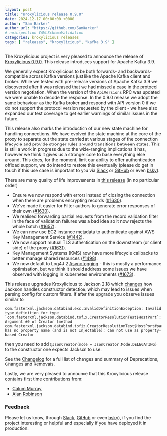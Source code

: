 ```yaml
---
layout: post
title: "Kroxylicious release 0.9.0"
date: 2024-12-17 00:00:00 +0000
author: "Sam Barker"
author_url: "https://github.com/SamBarker"
# noinspection YAMLSchemaValidation
categories: kroxylicious releases
tags: [ "releases", "kroxylicious", "kafka 3.9" ]
---
```


The Kroxylicious project is very pleased to announce the release of [Kroxylicious 0.9.0](https://github.com/kroxylicious/kroxylicious/releases/tag/v0.9.0). This release introduces support for Apache Kafka 3.9. 

We generally expect Kroxylicious to be both forwards- and backwards-compatible across Kafka versions just like the Apache Kafka client and broker. While we tested with pre-release versions of Apache Kafka 3.9 we discovered after it was released that we had missed a case in the protocol version negotiation. When the version of the `ApiVersions` RPC was updated we were unable to decode the response. In the 0.9.0 release we adopt the same behaviour as the Kafka broker and respond with API version 0 if we do not support the protocol version requested by the client - we have also expanded our test coverage to get earlier warnings of similar issues in the future. 

This release also marks the introduction of our new state machine for handling connections. We have evolved the state machine at the core of the proxy to separate out the state carried at various stages of the connection lifecycle and provide stronger rules around transitions between states. This is still a work in progress due to the wide-ranging implications it has, however we think it gives us a stronger core to base everything else around. This does, for the moment, limit our ability to offer authentication offload support, we do intend to restore this eventually (please do get in touch if this use case is important to you via [Slack](https://kroxylicious.slack.com) or [GitHub](https://github.com/kroxylicious/kroxylicious/issues) or even [bsky](https://bsky.app/profile/kroxylicious.io)).

There are many quality of life improvements in [this release](https://github.com/kroxylicious/kroxylicious/releases/tag/v0.9.0) (in no particular order)

- Ensure we now respond with errors instead of closing the connection when there are problems encrypting records ([#1630](https://github.com/kroxylicious/kroxylicious/pull/1630)).
- We've made it easier for Filter authors to generate error responses of their own ([#1630](https://github.com/kroxylicious/kroxylicious/pull/1630)).
- We realised forwarding partial requests from the record validation filter in the face of validation failures was a bad idea so it now rejects the whole batch ([#1657](https://github.com/kroxylicious/kroxylicious/pull/1657)).
- We can now use EC2 instance metadata to authenticate against AWS Key Management Service ([#1442](https://github.com/kroxylicious/kroxylicious/pull/1442)). 
- We now support mutual TLS authentication on the downstream (or client side) of the proxy ([#1631](https://github.com/kroxylicious/kroxylicious/pull/1631)).
- Key Management Systems (KMS) now have more lifecycle callbacks to better manage shared resources ([#1498](https://github.com/kroxylicious/kroxylicious/pull/1498)). 
- We now default to Log4J 2 [Async logging](https://logging.apache.org/log4j/2.x/manual/async.html) - this is mostly a performance optimisation, but we think it should address some issues we have observed with logging in kubernetes environments ([#1673](https://github.com/kroxylicious/kroxylicious/pull/1673)).

This release upgrades Kroxylicious to Jackson 2.18 which [changes](https://github.com/FasterXML/jackson-databind/issues/4785#issuecomment-2463105965) how Jackson handles constructor detection, which may lead to issues when parsing config for custom filters.
  If after the upgrade you observe issues similar to
  ```
 com.fasterxml.jackson.databind.exc.InvalidDefinitionException: Invalid type definition for type `com.fasterxml.jackson.databind.tofix.CreatorResolutionTest$HostPort`: Argument #0 of Creator [method com.fasterxml.jackson.databind.tofix.CreatorResolutionTest$HostPort#parse(java.lang.String)] has no property name (and is not Injectable): can not use as property-based Creator
  ```
  then you need to add `@JsonCreator(mode = JsonCreator.Mode.DELEGATING)` to the constructor one expects Jackson to use.

See the [Changelog](https://github.com/kroxylicious/kroxylicious/blob/main/CHANGELOG.md#090) for a full list of changes and summary of Deprecations, Changes and Removals.

Lastly, we are very pleased to announce that this Kroxylicious release contains first time contributions from:
- [Calum Murray](https://github.com/Cali0707)
- [Alan Robinson](https://github.com/alanrobinson-dwp)

### Feedback

Please let us know, through [Slack](https://kroxylicious.slack.com), [GitHub](https://github.com/kroxylicious/kroxylicious/issues) or even [bsky](https://bsky.app/profile/kroxylicious.io)), if you find the project interesting or helpful and especially if you have deployed it in production. 
